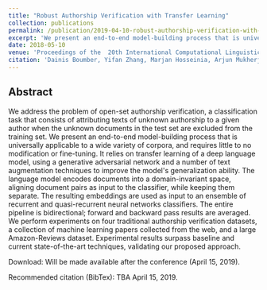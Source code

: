 ```yaml
---
title: "Robust Authorship Verification with Transfer Learning"
collection: publications
permalink: /publication/2019-04-10-robust-authorship-verification-with-transfer-learning
excerpt: 'We present an end-to-end model-building process that is universally applicable to a wide variety of corpora, and requires little to no modification or fine-tuning. It relies on transfer learning of a deep language model, using a generative adversarial network and a number of text augmentation techniques to improve the model's generalization ability. Experimental results surpass baseline and current state-of-the-art techniques.'
date: 2018-05-10
venue: 'Proceedings of the  20th International Computational Linguistics and Intelligent Text Processing Conference (CICLing 2019), La Rochelle, France, April 7-13, 2019.'
citation: 'Dainis Boumber, Yifan Zhang, Marjan Hosseinia, Arjun Mukherjee, and Ricardo Vilalta. "Robust Authorship Verification with Transfer Learning" Proceedings of the  20th International Computational Linguistics and Intelligent Text Processing Conference (CICLing 2019), La Rochelle, France, April 7-13, 2019.'
---
```


Abstract
---
We address the problem of open-set authorship verification, a classification task that consists of attributing texts of unknown authorship to a given author when the unknown documents in the test set are excluded from the training set. We present an end-to-end model-building process that is universally applicable to a wide variety of corpora, and requires little to no modification or fine-tuning. It relies on transfer learning of a deep language model, using a generative adversarial network and a number of text augmentation techniques to improve the model's generalization ability. The language model encodes documents into a domain-invariant space, aligning document pairs as input to the classifier, while keeping them separate. The resulting embeddings are used as input to an ensemble of recurrent and quasi-recurrent neural networks classifiers. The entire pipeline is bidirectional; forward and backward pass results are averaged. We perform experiments on four traditional authorship verification datasets, a collection of machine learning papers collected from the web, and a large Amazon-Reviews dataset. Experimental results surpass baseline and current state-of-the-art techniques, validating our proposed approach. 

Download: Will be made available after the conference (April 15, 2019).

Recommended citation (BibTex): TBA April 15, 2019.
